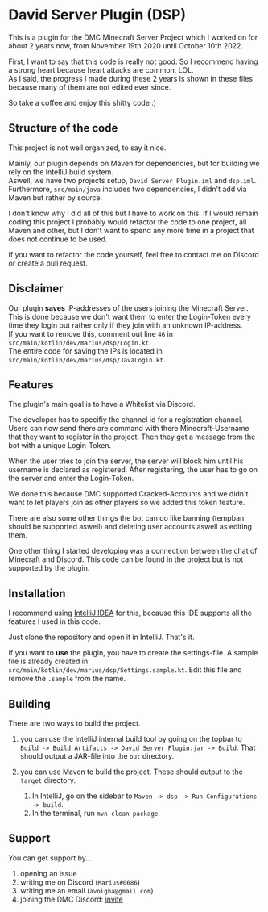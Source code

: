 # David Server Plugin (DSP)

This is a plugin for the DMC Minecraft Server Project which I worked on for about 2 years now, from November 19th 2020 until October 10th 2022.

First, I want to say that this code is really not good. So I recommend having a strong heart because heart attacks are common, LOL.  
As I said, the progress I made during these 2 years is shown in these files because many of them are not edited ever since.

So take a coffee and enjoy this shitty code :)

## Structure of the code

This project is not well organized, to say it nice.

Mainly, our plugin depends on Maven for dependencies, but for building we rely on the IntelliJ build system.  
Aswell, we have two projects setup, `David Server Plugin.iml` and `dsp.iml`.  
Furthermore, `src/main/java` includes two dependencies, I didn't add via Maven but rather by source.

I don't know why I did all of this but I have to work on this. If I would remain coding this project I probably would refactor the code to one project, all Maven and other, but I don't want to spend any more time in a project that does not continue to be used.

If you want to refactor the code yourself, feel free to contact me on Discord or create a pull request.

## Disclaimer

Our plugin **saves** IP-addresses of the users joining the Minecraft Server. This is done because we don't want them to enter the Login-Token every time they login but rather only if they join with an unknown IP-address.  
If you want to remove this, comment out line `46` in `src/main/kotlin/dev/marius/dsp/Login.kt`.  
The entire code for saving the IPs is located in `src/main/kotlin/dev/marius/dsp/JavaLogin.kt`.

## Features

The plugin's main goal is to have a Whitelist via Discord.

The developer has to specifiy the channel id for a registration channel. Users can now send there are command with there Minecraft-Username that they want to register in the project. Then they get a message from the bot with a unique Login-Token.

When the user tries to join the server, the server will block him until his username is declared as registered. After registering, the user has to go on the server and enter the Login-Token.

We done this because DMC supported Cracked-Accounts and we didn't want to let players join as other players so we added this token feature.

There are also some other things the bot can do like banning (tempban should be supported aswell) and deleting user accounts aswell as editing them.

One other thing I started developing was a connection between the chat of Minecraft and Discord. This code can be found in the project but is not supported by the plugin.

## Installation

I recommend using [IntelliJ IDEA](https://jetbrains.com/idea) for this, because this IDE supports all the features I used in this code.

Just clone the repository and open it in IntelliJ. That's it.

If you want to **use** the plugin, you have to create the settings-file. A sample file is already created in `src/main/kotlin/dev/marius/dsp/Settings.sample.kt`. Edit this file and remove the `.sample` from the name.

## Building

There are two ways to build the project.

1. you can use the IntelliJ internal build tool by going on the topbar to `Build -> Build Artifacts -> David Server Plugin:jar -> Build`. That should output a JAR-file into the `out` directory.

2. you can use Maven to build the project. These should output to the `target` directory.
   1. In IntelliJ, go on the sidebar to `Maven -> dsp -> Run Configurations -> build`.
   2. In the terminal, run `mvn clean package`.

## Support

You can get support by...

1. opening an issue
2. writing me on Discord (`Marius#0686`)
3. writing me an email (`avolgha@gmail.com`)
4. joining the DMC Discord: [invite](https://discord.gg/5U8aww6Pzm)
